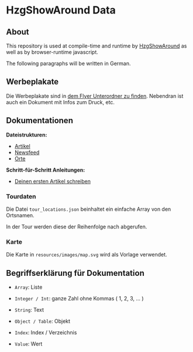 # HzgShowAround Data

## About

This repository is used at compile-time and runtime by [HzgShowAround](https://github.com/nirokay/HzgShowAround) as well as by browser-runtime javascript.

The following paragraphs will be written in German.

## Werbeplakate

Die Werbeplakate sind in [dem Flyer Unterordner zu finden](./flyers). Nebendran ist auch ein Dokument mit Infos zum Druck, etc.

## Dokumentationen

**Dateistrukturen:**

* [Artikel](docs/articles.md)
* [Newsfeed](docs/news.md)
* [Orte](docs/locations.md)

**Schritt-für-Schritt Anleitungen:**

* [Deinen ersten Artikel schreiben](docs/wrting_first_article.md)

### Tourdaten

Die Datei `tour_locations.json` beinhaltet ein einfache Array von den Ortsnamen.

In der Tour werden diese der Reihenfolge nach abgerufen.

### Karte

Die Karte in `resources/images/map.svg` wird als Vorlage verwendet.

## Begriffserklärung für Dokumentation

* `Array`: Liste

* `Integer / Int`: ganze Zahl ohne Kommas ( 1, 2, 3, ... )

* `String`: Text

* `Object / Table`: Objekt

* `Index`: Index / Verzeichnis

* `Value`: Wert
